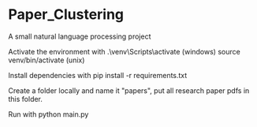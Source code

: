 # Paper_Clustering
 A small natural language processing project

Activate the environment with 
.\venv\Scripts\activate (windows)
source venv/bin/activate (unix)

Install dependencies with
pip install -r requirements.txt

Create a folder locally and name it "papers", put all research paper pdfs in this folder. 

Run with 
python main.py
